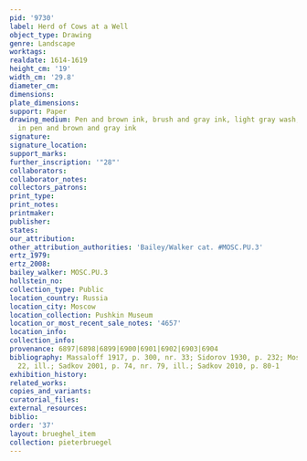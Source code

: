 ```yaml
---
pid: '9730'
label: Herd of Cows at a Well
object_type: Drawing
genre: Landscape
worktags:
realdate: 1614-1619
height_cm: '19'
width_cm: '29.8'
diameter_cm:
dimensions:
plate_dimensions:
support: Paper
drawing_medium: Pen and brown ink, brush and gray ink, light gray wash, framing lines
  in pen and brown and gray ink
signature:
signature_location:
support_marks:
further_inscription: '"28"'
collaborators:
collaborator_notes:
collectors_patrons:
print_type:
print_notes:
printmaker:
publisher:
states:
our_attribution:
other_attribution_authorities: 'Bailey/Walker cat. #MOSC.PU.3'
ertz_1979:
ertz_2008:
bailey_walker: MOSC.PU.3
hollstein_no:
collection_type: Public
location_country: Russia
location_city: Moscow
location_collection: Pushkin Museum
location_or_most_recent_sale_notes: '4657'
location_info:
collection_info:
provenance: 6897|6898|6899|6900|6901|6902|6903|6904
bibliography: Massaloff 1917, p. 300, nr. 33; Sidorov 1930, p. 232; Moscow 1959, p.
  22, ill.; Sadkov 2001, p. 74, nr. 79, ill.; Sadkov 2010, p. 80-1
exhibition_history:
related_works:
copies_and_variants:
curatorial_files:
external_resources:
biblio:
order: '37'
layout: brueghel_item
collection: pieterbruegel
---
```


